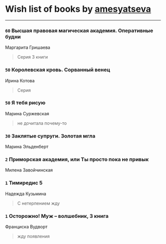 # Wish list of books by [amesyatseva](http://vk.com/id3358937)
---

### `60` Высшая правовая магическая академия. Оперативные будни
Маргарита Гришаева
> Серия 3 книги

### `50` Королевская кровь. Сорванный венец
Ирина Котова
> Серия

### `50` Я тебя рисую
Марина Суржевская
> не дочитала почему-то

### `30` Заклятые супруги. Золотая мгла
Марина Эльденберт

### `2` Приморская академия, или Ты просто пока не привык
Милена Завойчинская

### `1` Тимиредис 5
Надежда Кузьмина
> С нетерпением жду

### `1` Осторожно! Муж – волшебник, 3 книга
Франциска Вудворт
> жду появления


